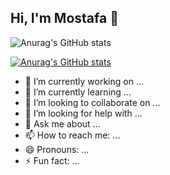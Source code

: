 ## Hi, I'm Mostafa 👋

![Anurag's GitHub stats](https://raw.github.com/MAlazhariy/MAlazhariy/main/black%20banner%20-%20name.gif)

[![Anurag's GitHub stats](https://github-readme-stats.vercel.app/api?username=MAlazhariy&hide_rank=true&show_icons=true&hide=prs,issues&hide_title=true&custom_title=My+Stats)](https://github.com/MAlazhariy/github-readme-stats)


- 🔭 I’m currently working on ...
- 🌱 I’m currently learning ...
- 👯 I’m looking to collaborate on ...
- 🤔 I’m looking for help with ...
- 💬 Ask me about ...
- 📫 How to reach me: ...
- 😄 Pronouns: ...
- ⚡ Fun fact: ...

